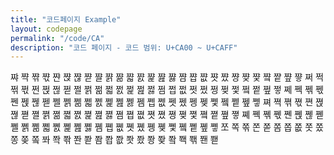 ```yaml
---
title: "코드페이지 Example"
layout: codepage
permalink: "/code/CA"
description: "코드 페이지 - 코드 범위: U+CA00 ~ U+CAFF"
---
```


<span class="code tofu"></span>
<span class="code tofu"></span>
<span class="code tofu"></span>
<span class="code tofu"></span>
<span class="code tofu"></span>
<span class="code tofu"></span>
<span class="code tofu"></span>
<span class="code tofu"></span>
<span class="code tofu"></span>
<span class="code tofu"></span>
<span class="code tofu"></span>
<span class="code tofu"></span>
<span class="code tofu"></span>
<span class="code tofu"></span>
<span class="code tofu"></span>
<span class="code tofu"></span>
<span class="code tofu"></span>
<span class="code tofu"></span>
<span class="code tofu"></span>
<span class="code tofu"></span>
<span class="character">쨔</span>
<span class="character">쨕</span>
<span class="character">쨖</span>
<span class="character">쨗</span>
<span class="character">쨘</span>
<span class="character">쨙</span>
<span class="character">쨚</span>
<span class="character">쨛</span>
<span class="character">쨜</span>
<span class="character">쨝</span>
<span class="character">쨞</span>
<span class="character">쨟</span>
<span class="character">쨠</span>
<span class="character">쨡</span>
<span class="character">쨢</span>
<span class="character">쨣</span>
<span class="character">쨤</span>
<span class="character">쨥</span>
<span class="character">쨦</span>
<span class="character">쨧</span>
<span class="character">쨨</span>
<span class="character">쨩</span>
<span class="character">쨪</span>
<span class="character">쨫</span>
<span class="character">쨬</span>
<span class="character">쨭</span>
<span class="character">쨮</span>
<span class="character">쨯</span>
<span class="code tofu"></span>
<span class="code tofu"></span>
<span class="code tofu"></span>
<span class="code tofu"></span>
<span class="code tofu"></span>
<span class="code tofu"></span>
<span class="code tofu"></span>
<span class="code tofu"></span>
<span class="code tofu"></span>
<span class="code tofu"></span>
<span class="code tofu"></span>
<span class="code tofu"></span>
<span class="code tofu"></span>
<span class="code tofu"></span>
<span class="code tofu"></span>
<span class="code tofu"></span>
<span class="code tofu"></span>
<span class="code tofu"></span>
<span class="code tofu"></span>
<span class="code tofu"></span>
<span class="code tofu"></span>
<span class="code tofu"></span>
<span class="code tofu"></span>
<span class="code tofu"></span>
<span class="code tofu"></span>
<span class="code tofu"></span>
<span class="code tofu"></span>
<span class="code tofu"></span>
<span class="character">쩌</span>
<span class="character">쩍</span>
<span class="character">쩎</span>
<span class="character">쩏</span>
<span class="character">쩐</span>
<span class="character">쩑</span>
<span class="character">쩒</span>
<span class="character">쩓</span>
<span class="character">쩔</span>
<span class="character">쩕</span>
<span class="character">쩖</span>
<span class="character">쩗</span>
<span class="character">쩘</span>
<span class="character">쩙</span>
<span class="character">쩚</span>
<span class="character">쩛</span>
<span class="character">쩜</span>
<span class="character">쩝</span>
<span class="character">쩞</span>
<span class="character">쩟</span>
<span class="character">쩠</span>
<span class="character">쩡</span>
<span class="character">쩢</span>
<span class="character">쩣</span>
<span class="character">쩤</span>
<span class="character">쩥</span>
<span class="character">쩦</span>
<span class="character">쩧</span>
<span class="character">쩨</span>
<span class="character">쩩</span>
<span class="character">쩪</span>
<span class="character">쩫</span>
<span class="character">쩬</span>
<span class="character">쩭</span>
<span class="character">쩮</span>
<span class="character">쩯</span>
<span class="character">쩰</span>
<span class="character">쩱</span>
<span class="character">쩲</span>
<span class="character">쩳</span>
<span class="character">쩴</span>
<span class="character">쩵</span>
<span class="character">쩶</span>
<span class="character">쩷</span>
<span class="character">쩸</span>
<span class="character">쩹</span>
<span class="character">쩺</span>
<span class="character">쩻</span>
<span class="character">쩼</span>
<span class="character">쩽</span>
<span class="character">쩾</span>
<span class="character">쩿</span>
<span class="character">쪀</span>
<span class="character">쪁</span>
<span class="character">쪂</span>
<span class="character">쪃</span>
<span class="character">쪄</span>
<span class="character">쪅</span>
<span class="character">쪆</span>
<span class="character">쪇</span>
<span class="character">쪈</span>
<span class="character">쪉</span>
<span class="character">쪊</span>
<span class="character">쪋</span>
<span class="character">쪌</span>
<span class="character">쪍</span>
<span class="character">쪎</span>
<span class="character">쪏</span>
<span class="character">쪐</span>
<span class="character">쪑</span>
<span class="character">쪒</span>
<span class="character">쪓</span>
<span class="character">쪔</span>
<span class="character">쪕</span>
<span class="character">쪖</span>
<span class="character">쪗</span>
<span class="character">쪘</span>
<span class="character">쪙</span>
<span class="character">쪚</span>
<span class="character">쪛</span>
<span class="character">쪜</span>
<span class="character">쪝</span>
<span class="character">쪞</span>
<span class="character">쪟</span>
<span class="character">쪠</span>
<span class="character">쪡</span>
<span class="character">쪢</span>
<span class="character">쪣</span>
<span class="character">쪤</span>
<span class="character">쪥</span>
<span class="character">쪦</span>
<span class="character">쪧</span>
<span class="character">쪨</span>
<span class="character">쪩</span>
<span class="character">쪪</span>
<span class="character">쪫</span>
<span class="character">쪬</span>
<span class="character">쪭</span>
<span class="character">쪮</span>
<span class="character">쪯</span>
<span class="character">쪰</span>
<span class="character">쪱</span>
<span class="character">쪲</span>
<span class="character">쪳</span>
<span class="character">쪴</span>
<span class="character">쪵</span>
<span class="character">쪶</span>
<span class="character">쪷</span>
<span class="character">쪸</span>
<span class="character">쪹</span>
<span class="character">쪺</span>
<span class="character">쪻</span>
<span class="character">쪼</span>
<span class="character">쪽</span>
<span class="character">쪾</span>
<span class="code tofu"></span>
<span class="character">쫀</span>
<span class="code tofu"></span>
<span class="code tofu"></span>
<span class="character">쫃</span>
<span class="code tofu"></span>
<span class="code tofu"></span>
<span class="code tofu"></span>
<span class="code tofu"></span>
<span class="code tofu"></span>
<span class="code tofu"></span>
<span class="code tofu"></span>
<span class="code tofu"></span>
<span class="character">쫌</span>
<span class="character">쫍</span>
<span class="character">쫎</span>
<span class="character">쫏</span>
<span class="character">쫐</span>
<span class="character">쫑</span>
<span class="character">쫒</span>
<span class="code tofu"></span>
<span class="character">쫔</span>
<span class="code tofu"></span>
<span class="code tofu"></span>
<span class="code tofu"></span>
<span class="character">쫘</span>
<span class="character">쫙</span>
<span class="character">쫚</span>
<span class="code tofu"></span>
<span class="character">쫜</span>
<span class="code tofu"></span>
<span class="code tofu"></span>
<span class="character">쫟</span>
<span class="code tofu"></span>
<span class="code tofu"></span>
<span class="code tofu"></span>
<span class="code tofu"></span>
<span class="code tofu"></span>
<span class="code tofu"></span>
<span class="code tofu"></span>
<span class="code tofu"></span>
<span class="character">쫨</span>
<span class="character">쫩</span>
<span class="character">쫪</span>
<span class="character">쫫</span>
<span class="character">쫬</span>
<span class="character">쫭</span>
<span class="character">쫮</span>
<span class="code tofu"></span>
<span class="character">쫰</span>
<span class="code tofu"></span>
<span class="code tofu"></span>
<span class="code tofu"></span>
<span class="code tofu"></span>
<span class="character">쫵</span>
<span class="character">쫶</span>
<span class="code tofu"></span>
<span class="character">쫸</span>
<span class="code tofu"></span>
<span class="code tofu"></span>
<span class="character">쫻</span>
<span class="code tofu"></span>
<span class="code tofu"></span>
<span class="code tofu"></span>
<span class="code tofu"></span>